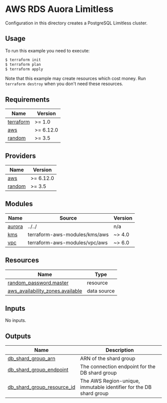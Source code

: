 # AWS RDS Auora Limitless

Configuration in this directory creates a PostgreSQL Limitless cluster.

## Usage

To run this example you need to execute:

```bash
$ terraform init
$ terraform plan
$ terraform apply
```

Note that this example may create resources which cost money. Run `terraform destroy` when you don't need these resources.

<!-- BEGIN_TF_DOCS -->
## Requirements

| Name | Version |
|------|---------|
| <a name="requirement_terraform"></a> [terraform](#requirement\_terraform) | >= 1.0 |
| <a name="requirement_aws"></a> [aws](#requirement\_aws) | >= 6.12.0 |
| <a name="requirement_random"></a> [random](#requirement\_random) | >= 3.5 |

## Providers

| Name | Version |
|------|---------|
| <a name="provider_aws"></a> [aws](#provider\_aws) | >= 6.12.0 |
| <a name="provider_random"></a> [random](#provider\_random) | >= 3.5 |

## Modules

| Name | Source | Version |
|------|--------|---------|
| <a name="module_aurora"></a> [aurora](#module\_aurora) | ../../ | n/a |
| <a name="module_kms"></a> [kms](#module\_kms) | terraform-aws-modules/kms/aws | ~> 4.0 |
| <a name="module_vpc"></a> [vpc](#module\_vpc) | terraform-aws-modules/vpc/aws | ~> 6.0 |

## Resources

| Name | Type |
|------|------|
| [random_password.master](https://registry.terraform.io/providers/hashicorp/random/latest/docs/resources/password) | resource |
| [aws_availability_zones.available](https://registry.terraform.io/providers/hashicorp/aws/latest/docs/data-sources/availability_zones) | data source |

## Inputs

No inputs.

## Outputs

| Name | Description |
|------|-------------|
| <a name="output_db_shard_group_arn"></a> [db\_shard\_group\_arn](#output\_db\_shard\_group\_arn) | ARN of the shard group |
| <a name="output_db_shard_group_endpoint"></a> [db\_shard\_group\_endpoint](#output\_db\_shard\_group\_endpoint) | The connection endpoint for the DB shard group |
| <a name="output_db_shard_group_resource_id"></a> [db\_shard\_group\_resource\_id](#output\_db\_shard\_group\_resource\_id) | The AWS Region-unique, immutable identifier for the DB shard group |
<!-- END_TF_DOCS -->
